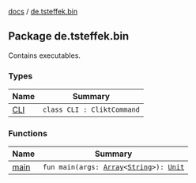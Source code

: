 [docs](../index.md) / [de.tsteffek.bin](./index.md)

## Package de.tsteffek.bin

Contains executables.

### Types

| Name | Summary |
|---|---|
| [CLI](-c-l-i/index.md) | `class CLI : CliktCommand` |

### Functions

| Name | Summary |
|---|---|
| [main](main.md) | `fun main(args: `[`Array`](https://kotlinlang.org/api/latest/jvm/stdlib/kotlin/-array/index.html)`<`[`String`](https://kotlinlang.org/api/latest/jvm/stdlib/kotlin/-string/index.html)`>): `[`Unit`](https://kotlinlang.org/api/latest/jvm/stdlib/kotlin/-unit/index.html) |
